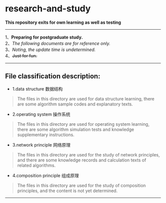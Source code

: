 # research-and-study
**This repository exits for own learning as well as testing**

---

1、__Preparing for postgraduate study.__<br>
2、*The following documents are for reference only.*<br>
3、_Noting, the update time is undetermined._<br>
4、~~Just for fun.~~<br>

---

## File classification description:
+ 1.data structure		数据结构
>The files in this directory are used for data structure learning, there are some algorithm sample codes and explanatory texts.

+ 2.operating system		操作系统
>The files in this directory are used for operating system learning, there are some algorithm simulation tests and knowledge supplementary instructions.

+ 3.network principle		网络原理
>The files in this directory are used for the study of network principles, and there are some knowledge records and calculation texts of related algorithms.

+ 4.composition principle	组成原理
>The files in this directory are used for the study of composition principles, and the content is not yet determined.

---
